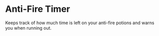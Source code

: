 # Anti-Fire Timer
Keeps track of how much time is left on your anti-fire potions and warns you when running out.